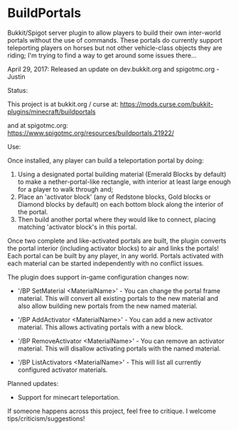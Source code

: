 # BuildPortals
Bukkit/Spigot server plugin to allow players to build their own inter-world portals without the use of commands. These portals do currently support teleporting players on horses but not other vehicle-class objects they are riding; I'm trying to find a way to get around some issues there...

April 29, 2017:
Released an update on dev.bukkit.org and spigotmc.org
-Justin

Status:

This project is at bukkit.org / curse at:
https://mods.curse.com/bukkit-plugins/minecraft/buildportals

and at spigotmc.org:
https://www.spigotmc.org/resources/buildportals.21922/

Use:

Once installed, any player can build a teleportation portal by doing:
 1) Using a designated portal building material (Emerald Blocks by default) to make a nether-portal-like rectangle, with interior at least large enough for a player to walk through and;
 2) Place an 'activator block' (any of Redstone blocks, Gold blocks or Diamond blocks by default) on each bottom block along the interior of the portal.
 3) Then build another portal where they would like to connect, placing matching 'activator block's in this portal.
 
Once two complete and like-activated portals are built, the plugin converts the portal interior (including activator blocks) to air and links the portals! Each portal can be built by any player, in any world. Portals activated with each material can be started independently with no conflict issues.

The plugin does support in-game configuration changes now:

 * '/BP SetMaterial \<MaterialName\>' - You can change the portal frame material. This will convert all existing portals to the new material and also allow building new portals from the new named material.
 
 * '/BP AddActivator \<MaterialName\>' - You can add a new activator material. This allows activating portals with a new block.
 
 * '/BP RemoveActivator \<MaterialName\>' - You can remove an activator material. This will disallow activating portals with the named material.
 
 * '/BP ListActivators \<MaterialName\>' - This will list all currently configured activator materials. 

Planned updates:
 * Support for minecart teleportation.

If someone happens across this project, feel free to critique. I welcome tips/criticism/suggestions!
